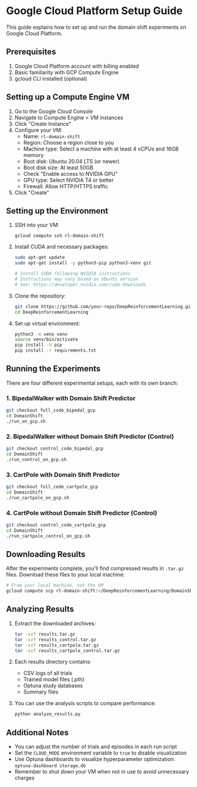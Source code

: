 # Google Cloud Platform Setup Guide

This guide explains how to set up and run the domain shift experiments on Google Cloud Platform.

## Prerequisites

1. Google Cloud Platform account with billing enabled
2. Basic familiarity with GCP Compute Engine
3. gcloud CLI installed (optional)

## Setting up a Compute Engine VM

1. Go to the Google Cloud Console
2. Navigate to Compute Engine > VM instances
3. Click "Create Instance"
4. Configure your VM:
   - Name: `rl-domain-shift`
   - Region: Choose a region close to you
   - Machine type: Select a machine with at least 4 vCPUs and 16GB memory
   - Boot disk: Ubuntu 20.04 LTS (or newer)
   - Boot disk size: At least 50GB 
   - Check "Enable access to NVIDIA GPU"
   - GPU type: Select NVIDIA T4 or better
   - Firewall: Allow HTTP/HTTPS traffic
5. Click "Create"

## Setting up the Environment

1. SSH into your VM:
   ```
   gcloud compute ssh rl-domain-shift
   ```

2. Install CUDA and necessary packages:
   ```bash
   sudo apt-get update
   sudo apt-get install -y python3-pip python3-venv git
   
   # Install CUDA following NVIDIA instructions
   # Instructions may vary based on Ubuntu version
   # See: https://developer.nvidia.com/cuda-downloads
   ```

3. Clone the repository:
   ```bash
   git clone https://github.com/your-repo/DeepReinforcementLearning.git
   cd DeepReinforcementLearning
   ```

4. Set up virtual environment:
   ```bash
   python3 -m venv venv
   source venv/bin/activate
   pip install -U pip
   pip install -r requirements.txt
   ```

## Running the Experiments

There are four different experimental setups, each with its own branch:

### 1. BipedalWalker with Domain Shift Predictor

```bash
git checkout full_code_bipedal_gcp
cd DomainShift
./run_on_gcp.sh
```

### 2. BipedalWalker without Domain Shift Predictor (Control)

```bash
git checkout control_code_bipedal_gcp
cd DomainShift
./run_control_on_gcp.sh
```

### 3. CartPole with Domain Shift Predictor

```bash
git checkout full_code_cartpole_gcp
cd DomainShift
./run_cartpole_on_gcp.sh
```

### 4. CartPole without Domain Shift Predictor (Control)

```bash
git checkout control_code_cartpole_gcp
cd DomainShift
./run_cartpole_control_on_gcp.sh
```

## Downloading Results

After the experiments complete, you'll find compressed results in `.tar.gz` files. Download these files to your local machine:

```bash
# From your local machine, not the VM
gcloud compute scp rl-domain-shift:~/DeepReinforcementLearning/DomainShift/results*.tar.gz .
```

## Analyzing Results

1. Extract the downloaded archives:
   ```bash
   tar -xzf results.tar.gz
   tar -xzf results_control.tar.gz
   tar -xzf results_cartpole.tar.gz
   tar -xzf results_cartpole_control.tar.gz
   ```

2. Each results directory contains:
   - CSV logs of all trials
   - Trained model files (.pth)
   - Optuna study databases
   - Summary files

3. You can use the analysis scripts to compare performance:
   ```bash
   python analyze_results.py
   ```

## Additional Notes

- You can adjust the number of trials and episodes in each run script
- Set the `CLOUD_MODE` environment variable to `true` to disable visualization
- Use Optuna dashboards to visualize hyperparameter optimization: `optuna-dashboard storage.db`
- Remember to shut down your VM when not in use to avoid unnecessary charges